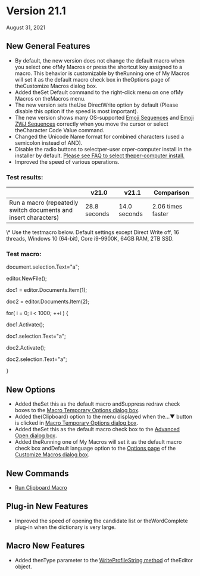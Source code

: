# Version 21.1

August 31, 2021

## New General Features

- By default, the new version does not change the default macro when you select one ofMy Macros or press the shortcut key assigned to a macro. This behavior is customizable by theRunning one of My Macros will set it as the default macro check box in theOptions page of theCustomize Macros dialog box.
- Added theSet Default command to the right-click menu on one ofMy Macros on theMacros menu.
- The new version sets theUse DirectWrite option by default (Please disable this option if the speed is most important).
- The new version shows many OS-supported [Emoji Sequences](https://unicode.org/Public/emoji/14.0/emoji-sequences.txt) and [Emoji ZWJ Sequences](https://unicode.org/Public/emoji/14.0/emoji-zwj-sequences.txt) correctly when you move the cursor or select theCharacter Code Value command.
- Changed the Unicode Name format for combined characters (used a semicolon instead of AND).
- Disable the radio buttons to selectper-user orper-computer install in the installer by default. [Please see FAQ to select theper-computer install.](../faq/setup/setup_all_users)
- Improved the speed of various operations.

### Test results:

|  | v21.0 | v21.1 | Comparison |
| --- | --- | --- | --- |
| Run a macro (repeatedly switch documents and insert characters) | 28.8 seconds | 14.0 seconds | 2.06 times faster |

\\* Use the testmacro below. Default settings except Direct Write off, 16 threads, Windows 10 (64-bit), Core i9-9900K, 64GB RAM, 2TB SSD.

### Test macro:

document.selection.Text="a";

editor.NewFile();

doc1 = editor.Documents.Item(1);

doc2 = editor.Documents.Item(2);

for( i = 0; i < 1000; ++i ) {

doc1.Activate();

doc1.selection.Text="a";

doc2.Activate();

doc2.selection.Text="a";

}

## New Options

- Added theSet this as the default macro andSuppress redraw check boxes to the [Macro Temporary Options dialog box](../dlg/macro_temp_options/index).
- Added the(Clipboard) option to the menu displayed when the...▼ button is clicked in [Macro Temporary Options dialog box](../dlg/macro_temp_options/index).
- Added theSet this as the default macro check box to the [Advanced Open dialog box](../dlg/advanced_open/index).
- Added theRunning one of My Macros will set it as the default macro check box andDefault language option to the [Options page](../dlg/macro_customize/options/index) of the [Customize Macros dialog box](../dlg/macro_customize/index).

## New Commands

- [Run Clipboard Macro](../cmd/macros/macro_run_clipboard)

## Plug-in New Features

- Improved the speed of opening the candidate list or theWordComplete plug-in when the dictionary is very large.

## Macro New Features

- Added thenType parameter to the [WriteProfileString method](../macro/editor/writeprofilestring) of theEditor object.
